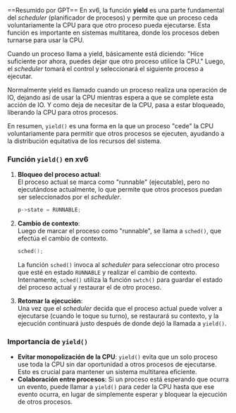 ==Resumido por GPT==
En xv6, la función **yield** es una parte fundamental del *scheduler* (planificador de procesos) y permite que un proceso ceda voluntariamente la CPU para que otro proceso pueda ejecutarse. Esta función es importante en sistemas multitarea, donde los procesos deben turnarse para usar la CPU.

Cuando un proceso llama a yield, básicamente está diciendo: "Hice suficiente por ahora, puedes dejar que otro proceso utilice la CPU." Luego, el *scheduler* tomará el control y seleccionará el siguiente proceso a ejecutar.

Normalmente yield es llamado cuando un proceso realiza una operación de IO, dejando así de usar la CPU mientras espera a que se complete esta acción de IO. Y como deja de necesitar de la CPU, pasa a estar bloqueado, liberando la CPU para otros procesos.

En resumen, `yield()` es una forma en la que un proceso "cede" la CPU voluntariamente para permitir que otros procesos se ejecuten, ayudando a la distribución equitativa de los recursos del sistema.

### Función `yield()` en xv6

1. **Bloqueo del proceso actual**:  
   El proceso actual se marca como "runnable" (ejecutable), pero no ejecutándose actualmente, lo que permite que otros procesos puedan ser seleccionados por el *scheduler*.
   ```c
   p->state = RUNNABLE;
   ```

2. **Cambio de contexto**:  
   Luego de marcar el proceso como "runnable", se llama a `sched()`, que efectúa el cambio de contexto.

   ```c
   sched();
   ```

   La función `sched()` invoca al *scheduler* para seleccionar otro proceso que esté en estado `RUNNABLE` y realizar el cambio de contexto. Internamente, `sched()` utiliza la función `swtch()` para guardar el estado del proceso actual y restaurar el de otro proceso.

3. **Retomar la ejecución**:  
   Una vez que el *scheduler* decida que el proceso actual puede volver a ejecutarse (cuando le toque su turno), se restaurará su contexto, y la ejecución continuará justo después de donde dejó la llamada a `yield()`.

### Importancia de `yield()`

- **Evitar monopolización de la CPU**: `yield()` evita que un solo proceso use toda la CPU sin dar oportunidad a otros procesos de ejecutarse. Esto es crucial para mantener un sistema multitarea eficiente.
- **Colaboración entre procesos**: Si un proceso está esperando que ocurra un evento, puede llamar a `yield()` para ceder la CPU hasta que ese evento ocurra, en lugar de simplemente esperar y bloquear la ejecución de otros procesos.